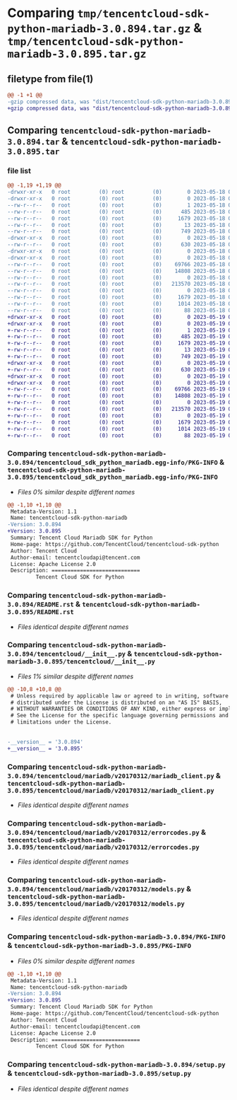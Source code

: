 # Comparing `tmp/tencentcloud-sdk-python-mariadb-3.0.894.tar.gz` & `tmp/tencentcloud-sdk-python-mariadb-3.0.895.tar.gz`

## filetype from file(1)

```diff
@@ -1 +1 @@
-gzip compressed data, was "dist/tencentcloud-sdk-python-mariadb-3.0.894.tar", last modified: Thu May 18 00:30:16 2023, max compression
+gzip compressed data, was "dist/tencentcloud-sdk-python-mariadb-3.0.895.tar", last modified: Fri May 19 02:54:49 2023, max compression
```

## Comparing `tencentcloud-sdk-python-mariadb-3.0.894.tar` & `tencentcloud-sdk-python-mariadb-3.0.895.tar`

### file list

```diff
@@ -1,19 +1,19 @@
-drwxr-xr-x   0 root         (0) root         (0)        0 2023-05-18 00:30:16.000000 tencentcloud-sdk-python-mariadb-3.0.894/
-drwxr-xr-x   0 root         (0) root         (0)        0 2023-05-18 00:30:16.000000 tencentcloud-sdk-python-mariadb-3.0.894/tencentcloud_sdk_python_mariadb.egg-info/
--rw-r--r--   0 root         (0) root         (0)        1 2023-05-18 00:30:16.000000 tencentcloud-sdk-python-mariadb-3.0.894/tencentcloud_sdk_python_mariadb.egg-info/dependency_links.txt
--rw-r--r--   0 root         (0) root         (0)      485 2023-05-18 00:30:16.000000 tencentcloud-sdk-python-mariadb-3.0.894/tencentcloud_sdk_python_mariadb.egg-info/SOURCES.txt
--rw-r--r--   0 root         (0) root         (0)     1679 2023-05-18 00:30:16.000000 tencentcloud-sdk-python-mariadb-3.0.894/tencentcloud_sdk_python_mariadb.egg-info/PKG-INFO
--rw-r--r--   0 root         (0) root         (0)       13 2023-05-18 00:30:16.000000 tencentcloud-sdk-python-mariadb-3.0.894/tencentcloud_sdk_python_mariadb.egg-info/top_level.txt
--rw-r--r--   0 root         (0) root         (0)      749 2023-05-18 00:30:16.000000 tencentcloud-sdk-python-mariadb-3.0.894/README.rst
-drwxr-xr-x   0 root         (0) root         (0)        0 2023-05-18 00:30:16.000000 tencentcloud-sdk-python-mariadb-3.0.894/tencentcloud/
--rw-r--r--   0 root         (0) root         (0)      630 2023-05-18 00:30:16.000000 tencentcloud-sdk-python-mariadb-3.0.894/tencentcloud/__init__.py
-drwxr-xr-x   0 root         (0) root         (0)        0 2023-05-18 00:30:16.000000 tencentcloud-sdk-python-mariadb-3.0.894/tencentcloud/mariadb/
-drwxr-xr-x   0 root         (0) root         (0)        0 2023-05-18 00:30:16.000000 tencentcloud-sdk-python-mariadb-3.0.894/tencentcloud/mariadb/v20170312/
--rw-r--r--   0 root         (0) root         (0)    69766 2023-05-18 00:30:16.000000 tencentcloud-sdk-python-mariadb-3.0.894/tencentcloud/mariadb/v20170312/mariadb_client.py
--rw-r--r--   0 root         (0) root         (0)    14808 2023-05-18 00:30:16.000000 tencentcloud-sdk-python-mariadb-3.0.894/tencentcloud/mariadb/v20170312/errorcodes.py
--rw-r--r--   0 root         (0) root         (0)        0 2023-05-18 00:30:16.000000 tencentcloud-sdk-python-mariadb-3.0.894/tencentcloud/mariadb/v20170312/__init__.py
--rw-r--r--   0 root         (0) root         (0)   213570 2023-05-18 00:30:16.000000 tencentcloud-sdk-python-mariadb-3.0.894/tencentcloud/mariadb/v20170312/models.py
--rw-r--r--   0 root         (0) root         (0)        0 2023-05-18 00:30:16.000000 tencentcloud-sdk-python-mariadb-3.0.894/tencentcloud/mariadb/__init__.py
--rw-r--r--   0 root         (0) root         (0)     1679 2023-05-18 00:30:16.000000 tencentcloud-sdk-python-mariadb-3.0.894/PKG-INFO
--rw-r--r--   0 root         (0) root         (0)     1014 2023-05-18 00:30:16.000000 tencentcloud-sdk-python-mariadb-3.0.894/setup.py
--rw-r--r--   0 root         (0) root         (0)       88 2023-05-18 00:30:16.000000 tencentcloud-sdk-python-mariadb-3.0.894/setup.cfg
+drwxr-xr-x   0 root         (0) root         (0)        0 2023-05-19 02:54:49.000000 tencentcloud-sdk-python-mariadb-3.0.895/
+drwxr-xr-x   0 root         (0) root         (0)        0 2023-05-19 02:54:49.000000 tencentcloud-sdk-python-mariadb-3.0.895/tencentcloud_sdk_python_mariadb.egg-info/
+-rw-r--r--   0 root         (0) root         (0)        1 2023-05-19 02:54:49.000000 tencentcloud-sdk-python-mariadb-3.0.895/tencentcloud_sdk_python_mariadb.egg-info/dependency_links.txt
+-rw-r--r--   0 root         (0) root         (0)      485 2023-05-19 02:54:49.000000 tencentcloud-sdk-python-mariadb-3.0.895/tencentcloud_sdk_python_mariadb.egg-info/SOURCES.txt
+-rw-r--r--   0 root         (0) root         (0)     1679 2023-05-19 02:54:49.000000 tencentcloud-sdk-python-mariadb-3.0.895/tencentcloud_sdk_python_mariadb.egg-info/PKG-INFO
+-rw-r--r--   0 root         (0) root         (0)       13 2023-05-19 02:54:49.000000 tencentcloud-sdk-python-mariadb-3.0.895/tencentcloud_sdk_python_mariadb.egg-info/top_level.txt
+-rw-r--r--   0 root         (0) root         (0)      749 2023-05-19 02:54:49.000000 tencentcloud-sdk-python-mariadb-3.0.895/README.rst
+drwxr-xr-x   0 root         (0) root         (0)        0 2023-05-19 02:54:49.000000 tencentcloud-sdk-python-mariadb-3.0.895/tencentcloud/
+-rw-r--r--   0 root         (0) root         (0)      630 2023-05-19 02:54:49.000000 tencentcloud-sdk-python-mariadb-3.0.895/tencentcloud/__init__.py
+drwxr-xr-x   0 root         (0) root         (0)        0 2023-05-19 02:54:49.000000 tencentcloud-sdk-python-mariadb-3.0.895/tencentcloud/mariadb/
+drwxr-xr-x   0 root         (0) root         (0)        0 2023-05-19 02:54:49.000000 tencentcloud-sdk-python-mariadb-3.0.895/tencentcloud/mariadb/v20170312/
+-rw-r--r--   0 root         (0) root         (0)    69766 2023-05-19 02:54:49.000000 tencentcloud-sdk-python-mariadb-3.0.895/tencentcloud/mariadb/v20170312/mariadb_client.py
+-rw-r--r--   0 root         (0) root         (0)    14808 2023-05-19 02:54:49.000000 tencentcloud-sdk-python-mariadb-3.0.895/tencentcloud/mariadb/v20170312/errorcodes.py
+-rw-r--r--   0 root         (0) root         (0)        0 2023-05-19 02:54:49.000000 tencentcloud-sdk-python-mariadb-3.0.895/tencentcloud/mariadb/v20170312/__init__.py
+-rw-r--r--   0 root         (0) root         (0)   213570 2023-05-19 02:54:49.000000 tencentcloud-sdk-python-mariadb-3.0.895/tencentcloud/mariadb/v20170312/models.py
+-rw-r--r--   0 root         (0) root         (0)        0 2023-05-19 02:54:49.000000 tencentcloud-sdk-python-mariadb-3.0.895/tencentcloud/mariadb/__init__.py
+-rw-r--r--   0 root         (0) root         (0)     1679 2023-05-19 02:54:49.000000 tencentcloud-sdk-python-mariadb-3.0.895/PKG-INFO
+-rw-r--r--   0 root         (0) root         (0)     1014 2023-05-19 02:54:49.000000 tencentcloud-sdk-python-mariadb-3.0.895/setup.py
+-rw-r--r--   0 root         (0) root         (0)       88 2023-05-19 02:54:49.000000 tencentcloud-sdk-python-mariadb-3.0.895/setup.cfg
```

### Comparing `tencentcloud-sdk-python-mariadb-3.0.894/tencentcloud_sdk_python_mariadb.egg-info/PKG-INFO` & `tencentcloud-sdk-python-mariadb-3.0.895/tencentcloud_sdk_python_mariadb.egg-info/PKG-INFO`

 * *Files 0% similar despite different names*

```diff
@@ -1,10 +1,10 @@
 Metadata-Version: 1.1
 Name: tencentcloud-sdk-python-mariadb
-Version: 3.0.894
+Version: 3.0.895
 Summary: Tencent Cloud Mariadb SDK for Python
 Home-page: https://github.com/TencentCloud/tencentcloud-sdk-python
 Author: Tencent Cloud
 Author-email: tencentcloudapi@tencent.com
 License: Apache License 2.0
 Description: ============================
         Tencent Cloud SDK for Python
```

### Comparing `tencentcloud-sdk-python-mariadb-3.0.894/README.rst` & `tencentcloud-sdk-python-mariadb-3.0.895/README.rst`

 * *Files identical despite different names*

### Comparing `tencentcloud-sdk-python-mariadb-3.0.894/tencentcloud/__init__.py` & `tencentcloud-sdk-python-mariadb-3.0.895/tencentcloud/__init__.py`

 * *Files 1% similar despite different names*

```diff
@@ -10,8 +10,8 @@
 # Unless required by applicable law or agreed to in writing, software
 # distributed under the License is distributed on an "AS IS" BASIS,
 # WITHOUT WARRANTIES OR CONDITIONS OF ANY KIND, either express or implied.
 # See the License for the specific language governing permissions and
 # limitations under the License.
 
 
-__version__ = '3.0.894'
+__version__ = '3.0.895'
```

### Comparing `tencentcloud-sdk-python-mariadb-3.0.894/tencentcloud/mariadb/v20170312/mariadb_client.py` & `tencentcloud-sdk-python-mariadb-3.0.895/tencentcloud/mariadb/v20170312/mariadb_client.py`

 * *Files identical despite different names*

### Comparing `tencentcloud-sdk-python-mariadb-3.0.894/tencentcloud/mariadb/v20170312/errorcodes.py` & `tencentcloud-sdk-python-mariadb-3.0.895/tencentcloud/mariadb/v20170312/errorcodes.py`

 * *Files identical despite different names*

### Comparing `tencentcloud-sdk-python-mariadb-3.0.894/tencentcloud/mariadb/v20170312/models.py` & `tencentcloud-sdk-python-mariadb-3.0.895/tencentcloud/mariadb/v20170312/models.py`

 * *Files identical despite different names*

### Comparing `tencentcloud-sdk-python-mariadb-3.0.894/PKG-INFO` & `tencentcloud-sdk-python-mariadb-3.0.895/PKG-INFO`

 * *Files 0% similar despite different names*

```diff
@@ -1,10 +1,10 @@
 Metadata-Version: 1.1
 Name: tencentcloud-sdk-python-mariadb
-Version: 3.0.894
+Version: 3.0.895
 Summary: Tencent Cloud Mariadb SDK for Python
 Home-page: https://github.com/TencentCloud/tencentcloud-sdk-python
 Author: Tencent Cloud
 Author-email: tencentcloudapi@tencent.com
 License: Apache License 2.0
 Description: ============================
         Tencent Cloud SDK for Python
```

### Comparing `tencentcloud-sdk-python-mariadb-3.0.894/setup.py` & `tencentcloud-sdk-python-mariadb-3.0.895/setup.py`

 * *Files identical despite different names*

